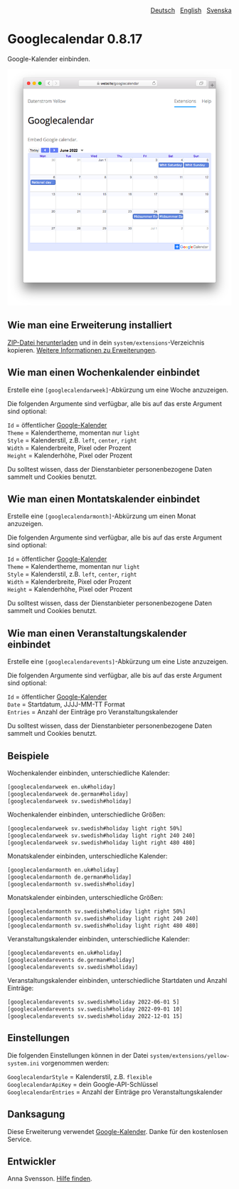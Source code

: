 <p align="right"><a href="README-de.md">Deutsch</a> &nbsp; <a href="README.md">English</a> &nbsp; <a href="README-sv.md">Svenska</a></p>

# Googlecalendar 0.8.17

Google-Kalender einbinden.

<p align="center"><img src="SCREENSHOT.png?raw=true" alt="Bildschirmfoto"></p>

## Wie man eine Erweiterung installiert

[ZIP-Datei herunterladen](https://github.com/annaesvensson/yellow-googlecalendar/archive/refs/heads/main.zip) und in dein `system/extensions`-Verzeichnis kopieren. [Weitere Informationen zu Erweiterungen](https://github.com/annaesvensson/yellow-update/tree/main/README-de.md).

## Wie man einen Wochenkalender einbindet

Erstelle eine `[googlecalendarweek]`-Abkürzung um eine Woche anzuzeigen.

Die folgenden Argumente sind verfügbar, alle bis auf das erste Argument sind optional:

`Id` = öffentlicher [Google-Kalender](https://calendar.google.com/)  
`Theme` = Kalendertheme, momentan nur `light`  
`Style` = Kalenderstil, z.B. `left`, `center`, `right`  
`Width` = Kalenderbreite, Pixel oder Prozent  
`Height` = Kalenderhöhe, Pixel oder Prozent  

Du solltest wissen, dass der Dienstanbieter personenbezogene Daten sammelt und Cookies benutzt.

## Wie man einen Montatskalender einbindet

Erstelle eine `[googlecalendarmonth]`-Abkürzung um einen Monat anzuzeigen.

Die folgenden Argumente sind verfügbar, alle bis auf das erste Argument sind optional:

`Id` = öffentlicher [Google-Kalender](https://calendar.google.com/)  
`Theme` = Kalendertheme, momentan nur `light`  
`Style` = Kalenderstil, z.B. `left`, `center`, `right`  
`Width` = Kalenderbreite, Pixel oder Prozent  
`Height` = Kalenderhöhe, Pixel oder Prozent  

Du solltest wissen, dass der Dienstanbieter personenbezogene Daten sammelt und Cookies benutzt.

## Wie man einen Veranstaltungskalender einbindet

Erstelle eine `[googlecalendarevents]`-Abkürzung um eine Liste anzuzeigen.

Die folgenden Argumente sind verfügbar, alle bis auf das erste Argument sind optional:

`Id` = öffentlicher [Google-Kalender](https://calendar.google.com/)  
`Date` = Startdatum, JJJJ-MM-TT Format  
`Entries` = Anzahl der Einträge pro Veranstaltungskalender  

Du solltest wissen, dass der Dienstanbieter personenbezogene Daten sammelt und Cookies benutzt.

## Beispiele

Wochenkalender einbinden, unterschiedliche Kalender:

    [googlecalendarweek en.uk#holiday]
    [googlecalendarweek de.german#holiday]
    [googlecalendarweek sv.swedish#holiday]

Wochenkalender einbinden, unterschiedliche Größen:

    [googlecalendarweek sv.swedish#holiday light right 50%]
    [googlecalendarweek sv.swedish#holiday light right 240 240]
    [googlecalendarweek sv.swedish#holiday light right 480 480]

Monatskalender einbinden, unterschiedliche Kalender:

    [googlecalendarmonth en.uk#holiday]
    [googlecalendarmonth de.german#holiday]
    [googlecalendarmonth sv.swedish#holiday]

Monatskalender einbinden, unterschiedliche Größen:

    [googlecalendarmonth sv.swedish#holiday light right 50%]
    [googlecalendarmonth sv.swedish#holiday light right 240 240]
    [googlecalendarmonth sv.swedish#holiday light right 480 480]

Veranstaltungskalender einbinden, unterschiedliche Kalender:

    [googlecalendarevents en.uk#holiday]
    [googlecalendarevents de.german#holiday]
    [googlecalendarevents sv.swedish#holiday]

Veranstaltungskalender einbinden, unterschiedliche Startdaten und Anzahl Einträge:

    [googlecalendarevents sv.swedish#holiday 2022-06-01 5]
    [googlecalendarevents sv.swedish#holiday 2022-09-01 10]
    [googlecalendarevents sv.swedish#holiday 2022-12-01 15]

## Einstellungen

Die folgenden Einstellungen können in der Datei `system/extensions/yellow-system.ini` vorgenommen werden:

`GooglecalendarStyle` = Kalenderstil, z.B. `flexible`  
`GooglecalendarApiKey` = dein Google-API-Schlüssel  
`GooglecalendarEntries` = Anzahl der Einträge pro Veranstaltungskalender  

## Danksagung

Diese Erweiterung verwendet [Google-Kalender](https://calendar.google.com/). Danke für den kostenlosen Service.

## Entwickler

Anna Svensson. [Hilfe finden](https://datenstrom.se/de/yellow/help/).
